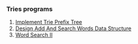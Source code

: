 ### Tries programs

1. [Implement Trie Prefix Tree](https://leetcode.com/problems/implement-trie-prefix-tree/)
2. [Design Add And Search Words Data Structure](https://leetcode.com/problems/design-add-and-search-words-data-structure/)
3. [Word Search II](https://leetcode.com/problems/word-search-ii/)